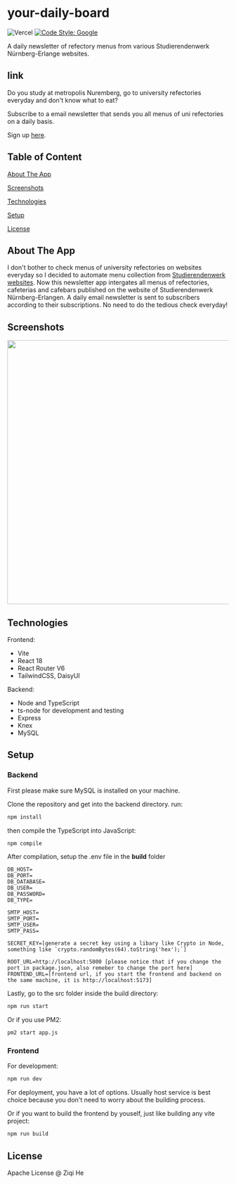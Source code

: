 # your-daily-board
![Vercel](https://vercelbadge.vercel.app/api/iheziqi/your-daily-board)
[![Code Style: Google](https://img.shields.io/badge/code%20style-google-blueviolet.svg)](https://github.com/google/gts)

A daily newsletter of refectory menus from various Studierendenwerk Nürnberg-Erlange websites.

## link

Do you study at metropolis Nuremberg, go to university refectories everyday and don't know what to eat? 

Subscribe to a email newsletter that sends you all menus of uni refectories on a daily basis.

Sign up [here](yourdailyboard.vercel.app).

## Table of Content

[About The App](#about-the-app)

[Screenshots](#screenshots)

[Technologies](#technologies)

[Setup](#setup)

[License](#license)

## About The App

I don't bother to check menus of university refectories on websites everyday so I decided to automate menu collection from [Studierendenwerk websites](https://www.werkswelt.de/index.php).
Now this newsletter app intergates all menus of refectories, cafeterias and cafebars published on the website of Studierendenwerk Nürnberg-Erlangen.
A daily email newsletter is sent to subscribers according to their subscriptions. No need to do the tedious check everyday!

## Screenshots
<img src="https://github.com/iheziqi/your-daily-board/assets/52439236/1e6c8eb5-7f49-4f55-9440-3beecfafbbb5" style="height: 600px"/>

## Technologies
Frontend: 
- Vite
- React 18
- React Router V6
- TailwindCSS, DaisyUI


Backend:
- Node and TypeScript
- ts-node for development and testing
- Express
- Knex
- MySQL

## Setup
### Backend
First please make sure MySQL is installed on your machine.

Clone the repository and get into the backend directory.
run:

```bash
npm install
```

then compile the TypeScript into JavaScript:

```bash
npm compile
```

After compilation, setup the .env file in the **build** folder

```text
DB_HOST=
DB_PORT=
DB_DATABASE=
DB_USER=
DB_PASSWORD=
DB_TYPE=

SMTP_HOST=
SMTP_PORT=
SMTP_USER=
SMTP_PASS=

SECRET_KEY=[generate a secret key using a libary like Crypto in Node, something like `crypto.randomBytes(64).toString('hex');`]

ROOT_URL=http://localhost:5000 [please notice that if you change the port in package.json, also remeber to change the port here]
FRONTEND_URL=[frontend url, if you start the frontend and backend on the same machine, it is http://localhost:5173]
```

Lastly, go to the src folder inside the build directory:

```bash
npm run start
```

Or if you use PM2:

```bash
pm2 start app.js
```

### Frontend
For development:

```bash
npm run dev
```

For deployment, you have a lot of options. Usually host service is best choice because you don't need to worry about the building process.

Or if you want to build the frontend by youself, just like building any vite project:

```bash
npm run build
```

## License
Apache License @ Ziqi He

